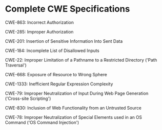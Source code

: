 

# Complete CWE Specifications

CWE-863: Incorrect Authorization

CWE-285: Improper Authorization

CWE-201: Insertion of Sensitive Information Into Sent Data

CWE-184: Incomplete List of Disallowed Inputs

CWE-22: Improper Limitation of a Pathname to a Restricted Directory ('Path Traversal')

CWE-668: Exposure of Resource to Wrong Sphere

CWE-1333: Inefficient Regular Expression Complexity

CWE-79: Improper Neutralization of Input During Web Page Generation ('Cross-site Scripting')

CWE-830: Inclusion of Web Functionality from an Untrusted Source

CWE-78: Improper Neutralization of Special Elements used in an OS Command ('OS Command Injection')